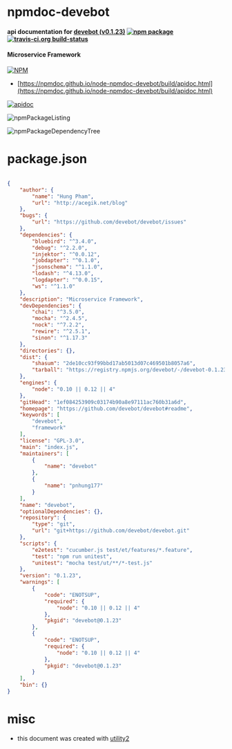 # npmdoc-devebot

#### api documentation for  [devebot (v0.1.23)](https://github.com/devebot/devebot#readme)  [![npm package](https://img.shields.io/npm/v/npmdoc-devebot.svg?style=flat-square)](https://www.npmjs.org/package/npmdoc-devebot) [![travis-ci.org build-status](https://api.travis-ci.org/npmdoc/node-npmdoc-devebot.svg)](https://travis-ci.org/npmdoc/node-npmdoc-devebot)

#### Microservice Framework

[![NPM](https://nodei.co/npm/devebot.png?downloads=true&downloadRank=true&stars=true)](https://www.npmjs.com/package/devebot)

- [https://npmdoc.github.io/node-npmdoc-devebot/build/apidoc.html](https://npmdoc.github.io/node-npmdoc-devebot/build/apidoc.html)

[![apidoc](https://npmdoc.github.io/node-npmdoc-devebot/build/screenCapture.buildCi.browser.%252Ftmp%252Fbuild%252Fapidoc.html.png)](https://npmdoc.github.io/node-npmdoc-devebot/build/apidoc.html)

![npmPackageListing](https://npmdoc.github.io/node-npmdoc-devebot/build/screenCapture.npmPackageListing.svg)

![npmPackageDependencyTree](https://npmdoc.github.io/node-npmdoc-devebot/build/screenCapture.npmPackageDependencyTree.svg)



# package.json

```json

{
    "author": {
        "name": "Hung Pham",
        "url": "http://acegik.net/blog"
    },
    "bugs": {
        "url": "https://github.com/devebot/devebot/issues"
    },
    "dependencies": {
        "bluebird": "^3.4.0",
        "debug": "^2.2.0",
        "injektor": "^0.0.12",
        "jobdapter": "^0.1.0",
        "jsonschema": "^1.1.0",
        "lodash": "^4.13.0",
        "logdapter": "^0.0.15",
        "ws": "^1.1.0"
    },
    "description": "Microservice Framework",
    "devDependencies": {
        "chai": "^3.5.0",
        "mocha": "^2.4.5",
        "nock": "^7.2.2",
        "rewire": "^2.5.1",
        "sinon": "^1.17.3"
    },
    "directories": {},
    "dist": {
        "shasum": "2de10cc93f99bbd17ab5013d07c469501b8057a6",
        "tarball": "https://registry.npmjs.org/devebot/-/devebot-0.1.23.tgz"
    },
    "engines": {
        "node": "0.10 || 0.12 || 4"
    },
    "gitHead": "1ef084253909c03174b90a8e97111ac760b31a6d",
    "homepage": "https://github.com/devebot/devebot#readme",
    "keywords": [
        "devebot",
        "framework"
    ],
    "license": "GPL-3.0",
    "main": "index.js",
    "maintainers": [
        {
            "name": "devebot"
        },
        {
            "name": "pnhung177"
        }
    ],
    "name": "devebot",
    "optionalDependencies": {},
    "repository": {
        "type": "git",
        "url": "git+https://github.com/devebot/devebot.git"
    },
    "scripts": {
        "e2etest": "cucumber.js test/et/features/*.feature",
        "test": "npm run unitest",
        "unitest": "mocha test/ut/**/*-test.js"
    },
    "version": "0.1.23",
    "warnings": [
        {
            "code": "ENOTSUP",
            "required": {
                "node": "0.10 || 0.12 || 4"
            },
            "pkgid": "devebot@0.1.23"
        },
        {
            "code": "ENOTSUP",
            "required": {
                "node": "0.10 || 0.12 || 4"
            },
            "pkgid": "devebot@0.1.23"
        }
    ],
    "bin": {}
}
```



# misc
- this document was created with [utility2](https://github.com/kaizhu256/node-utility2)
